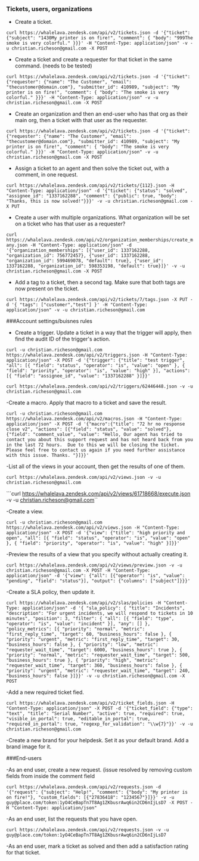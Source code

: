 ### Tickets, users, organizations
- Create a ticket.


```curl https://whalelava.zendesk.com/api/v2/tickets.json -d '{"ticket": {"subject": "1430My printer is on fire!", "comment": { "body": "999The smoke is very colorful." }}}' -H "Content-Type: application/json" -v -u christian.richeson@gmail.com -X POST```


- Create a ticket and create a requester for that ticket in the same command. (needs to be tested)


```curl https://whalelava.zendesk.com/api/v2/tickets.json -d '{"ticket": {"requester": {"name": "The Customer", "email": "thecustomer@domain.com"}, "submitter_id": 410989, "subject": "My printer is on fire!", "comment": { "body": "The smoke is very colorful." }}}' -H "Content-Type: application/json" -v -u christian.richeson@gmail.com -X POST```


- Create an organization and then an end-user who has that org as their main org, then a ticket with that user as the requester.
 

```curl https://whalelava.zendesk.com/api/v2/tickets.json -d '{"ticket": {"requester": {"name": "The Customer", "email": "thecustomer@domain.com"}, "submitter_id": 410989, "subject": "My printer is on fire!", "comment": { "body": "The smoke is very colorful." }}}' -H "Content-Type: application/json" -v -u christian.richeson@gmail.com -X POST```

- Assign a ticket to an agent and then solve the ticket out, with a comment, in one request.
 

```curl https://whalelava.zendesk.com/api/v2/tickets/{112}.json -H "Content-Type: application/json" -d '{"ticket": {"status": "solved", "assignee_id": "1337162288", "comment": {"public": true, "body": "Thanks, this is now solved!"}}}' -v -u christian.richeson@gmail.com -X PUT```

- Create a user with multiple organizations. What organization will be set on a ticket who has that user as a requester?


```curl https://whalelava.zendesk.com/api/v2/organization_memberships/create_many.json -H "Content-Type: application/json" -d '{"organization_memberships": [{"user_id": 1337162288, "organization_id": 756772457}, {"user_id": 1337162288, "organization_id": 599469078, "default": true}, {"user_id": 1337162288, "organization_id": 598353198, "default": true}]}' -v -u christian.richeson@gmail.com -X POST```

- Add a tag to a ticket, then a second tag. Make sure that both tags are now present on the ticket.


```curl https://whalelava.zendesk.com/api/v2/tickets/7/tags.json -X PUT -d '{ "tags": ["customer","test"] }' -H "Content-Type: application/json" -v -u christian.richeson@gmail.com```











###Account settings/buisnes rules

- Create a trigger. Update a ticket in a way that the trigger will apply, then find the audit ID of the trigger's action.


```curl -u christian.richeson@gmail.com https://whalelava.zendesk.com/api/v2/triggers.json -H "Content-Type: application/json" -X POST -d '{"trigger": {"title": "test trigger", "all": [{ "field": "status", "operator": "is", "value": "open" }, { "field": "priority", "operator": "is", "value": "high" }], "actions": [{ "field": "assignee_id", "value": "1337162288" }]}}'```

```curl https://whalelava.zendesk.com/api/v2/triggers/62446448.json -v -u christian.richeson@gmail.com```


-Create a macro. Apply that macro to a ticket and save the result.


```curl -u christian.richeson@gmail.com https://whalelava.zendesk.com/api/v2/macros.json -H "Content-Type: application/json" -X POST -d '{"macro":{"title": "72 hr no response close v2", "actions": [{"field": "status", "value": "solved"}, {"field": "comment_value", "value": "Hello, Our agent has tried to contact you about this support request and has not heard back from you in the last 72 hours.  Due to this we will be closing the ticket.  Please feel free to contact us again if you need further assistance with this issue. Thanks. "}]}}'```
 


-List all of the views in your account, then get the results of one of them.

```curl https://whalelava.zendesk.com/api/v2/views.json -v -u christian.richeson@gmail.com```

```curl https://whalelava.zendesk.com/api/v2/views/61718668/execute.json -v -u christian.richeson@gmail.com``

-Create a view.

```curl -u christian.richeson@gmail.com https://whalelava.zendesk.com/api/v2/views.json -H "Content-Type: application/json" -X POST -d '{"view": {"title": "high priority and open", "all": [{ "field": "status", "operator": "is", "value": "open" }, { "field": "priority", "operator": "is", "value": "high" }]}}'```

-Preview the results of a view that you specify without actually creating it.

```curl https://whalelava.zendesk.com/api/v2/views/preview.json -v -u christian.richeson@gmail.com -X POST -H "Content-Type: application/json" -d '{"view": {"all": [{"operator": "is", "value": "pending", "field": "status"}], "output": {"columns": ["subject"]}}}'```

-Create a SLA policy, then update it.



```curl https://whalelava.zendesk.com/api/v2/slas/policies -H "Content-Type: application/json" -d '{ "sla_policy": { "title": "Incidents", "description": "For urgent incidents, we will respond to tickets in 10 minutes", "position": 3, "filter": { "all": [{ "field": "type", "operator": "is", "value": "incident" }], "any": [] }, "policy_metrics": [{ "priority": "normal", "metric": "first_reply_time", "target": 60, "business_hours": false }, { "priority": "urgent", "metric": "first_reply_time", "target": 30, "business_hours": false }, { "priority": "low", "metric": "requester_wait_time", "target": 6000, "business_hours": true }, { "priority": "normal", "metric": "requester_wait_time", "target": 500, "business_hours": true }, { "priority": "high", "metric": "requester_wait_time", "target": 360, "business_hours": false }, { "priority": "urgent", "metric": "requester_wait_time", "target": 240, "business_hours": false }]}}' -v -u christian.richeson@gmail.com -X POST```


-Add a new required ticket fied.

```curl https://whalelava.zendesk.com/api/v2/ticket_fields.json -H "Content-Type: application/json" -X POST -d '{"ticket_field": {"type": "text", "title": "Serial Number", "active": true, "required": true, "visible_in_portal": true, "editable_in_portal": true, "required_in_portal": true, "regexp_for_validation": "\\w{7}"}}' -v -u christian.richeson@gmail.com```

-Create a new brand for your helpdesk. Set it as your default brand. Add a brand image for it.






###End-users

-As an end user, create a new request.  (issue resolved by removing custom fields from inside the comment field

```curl https://whalelava.zendesk.com/api/v2/requests.json -d '{"request": {"subject": "Help!", "comment": {"body": "My printer is on fire!"}, "custom_fields": [{"27836418": "1234567"}]}}' -v -u guy@place.com/token:1yO4CeBapTn7T8Ag1ZKbusrAwq6in2CD6nIjLsD7 -X POST -H "Content-Type: application/json"```

-As an end user, list the requests that you have open.

```curl https://whalelava.zendesk.com/api/v2/requests.json -v -u guy@place.com/token:1yO4CeBapTn7T8Ag1ZKbusrAwq6in2CD6nIjLsD7```

-As an end user, mark a ticket as solved and then add a satisfaction rating for that ticket.
